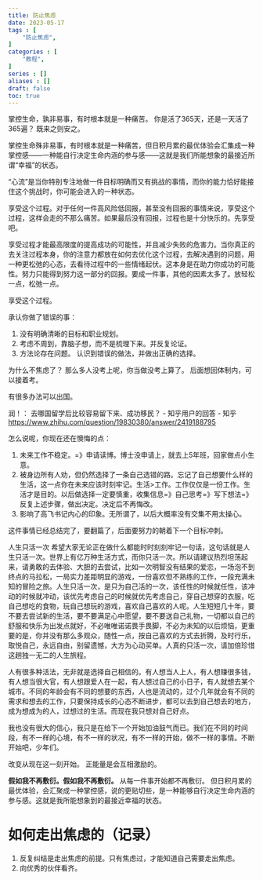 ```yaml
---
title: 防止焦虑
date: 2023-05-17
tags : [
	"防止焦虑",
]
categories : [
	"教程",
]
series : []
aliases : []
draft: false
toc: true
---
```


掌控生命，孰非易事，有时根本就是一种痛苦。
你是活了365天，还是一天活了365遍？
既来之则安之。

掌控生命殊非易事，有时根本就是一种痛苦，但日积月累的最优体验会汇集成一种掌控感——一种能自行决定生命内涵的参与感——这就是我们所能想象的最接近所谓“幸福”的状态。

“心流”是当你特别专注地做一件目标明确而又有挑战的事情，而你的能力恰好能接住这个挑战时，你可能会进入的一种状态。

享受这个过程。对于任何一件高风险低回报，甚至没有回报的事情来说，享受这个过程，这样会走的不那么痛苦。如果最后没有回报，过程也是十分快乐的。先享受吧。

享受过程才能最高限度的提高成功的可能性，并且减少失败的危害力。当你真正的去关注过程本身，你的注意力都放在如何去优化这个过程，去解决遇到的问题，用一种更松弛的心态，去看待过程中的一些情绪起伏。这本身是在助力你成功的可能性。努力只能得到努力这一部分的回报。要成一件事，其他的因素太多了。放轻松一点，松弛一点。

享受这个过程。

承认你做了错误的事：
1. 没有明确清晰的目标和职业规划。
2. 考虑不周到，靠脑子想，而不是梳理下来。并反复论证。
3. 方法论存在问题。
认识到错误的做法，并做出正确的选择。

为什么不焦虑了？
那么多人没考上呢，你当做没考上算了。
后面想回体制内，可以接着考。

有很多办法可以出国。

润！：
去哪国留学后比较容易留下来、成功移民？ - 知乎用户的回答 - 知乎 https://www.zhihu.com/question/19830380/answer/2419188795


怎么说呢，你现在还在懊悔的点：
1. 未来工作不稳定。=》申请读博。博士没申请上，就去上5年班，回家做点小生意。
2. 被身边所有人劝，但仍然选择了一条自己选错的路。忘记了自己想要什么样的生活，这一点你在未来应该时刻牢记。生活>工作。工作仅仅是一份工作。生活才是目的。以后做选择一定要慎重，收集信息=》自己思考=》写下想法=》反复上述步骤，做出决定。决定后不再悔改。
3. 影响了高飞书记内心的印象。无所谓了，以后大概率没有交集不用太操心。


这件事情已经总结完了，要翻篇了，后面要努力的朝着下一个目标冲刺。


人生只活一次
希望大家无论正在做什么都能时时刻刻牢记一句话，这句话就是人生只活一次。世界上有亿万种生活方式，而你只活一次。所以请建议热烈坦荡起来，请勇敢的去体验、大胆的去尝试，比如一次明智没有结果的爱恋，一场泡不到终点的马拉松，一局实力差距明显的游戏，一份喜欢但不熟练的工作，一段充满未知的冒险之旅。人生只活一次，是只为自己活的一次，该任性的时候就任性，该冲动的时候就冲动，该优先考虑自己的时候就优先考虑自己，穿自己想穿的衣服，吃自己想吃的食物，玩自己想玩的游戏，喜欢自己喜欢的人呢。人生短短几十年，要不要去尝试新的生活，要不要满足心中愿望，要不要送自己礼物，一切都以自己的舒服和快乐为出发点就好，不必唯唯诺诺畏手畏脚，不必为未知的以后烦恼，更重要的是，你并没有那么多观众，随性一点，按自己喜欢的方式去折腾，及时行乐，取悦自己，永远自由，别留遗憾，大方为心动买单。人真的只活一次，请加倍珍惜这趟独一无二的人生旅程。

人有很多种活法，无非就是选择自己相信的。有人想当人上人，有人想赚很多钱，有人想当很大官，有人想跟爱人在一起，有人想过自己的小日子，有人就想去某个城市。不同的年龄会有不同的想要的东西，人也是流动的，过个几年就会有不同的需求和想去的工作，只要保持成长的心态不断进步，都可以去到自己想去的地方，成为想成为的人，过想过的生活。而现在我只想对自己好点。


我也没有很大的信心，我只是在给下一个开始加油鼓气而已。我们在不同的时间段，有不一样的心境，有不一样的状况，有不一样的开始，做不一样的事情。不断开始吧，少年们。


改变从现在这一刻开始。
正能量是会互相激励的。

**假如我不再敷衍。假如我不再敷衍。**
从每一件事开始都不再敷衍。
但日积月累的最优体验，会汇聚成一种掌控感，说的更贴切些，是一种能够自行决定生命内涵的参与感。这就是我所能想象到的最接近幸福的状态。


# 如何走出焦虑的（记录）
1. 反复纠结是走出焦虑的前提。只有焦虑过，才能知道自己需要走出焦虑。
2. 向优秀的伙伴看齐。